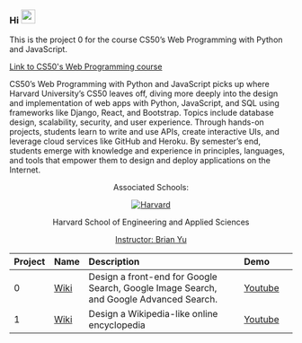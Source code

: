 ### Hi <img src="https://media.giphy.com/media/hvRJCLFzcasrR4ia7z/giphy.gif" width="25px"> 

This is the project 0 for the course CS50’s Web Programming with Python and JavaScript. 

<a href="https://cs50.harvard.edu/web/2020/">
  Link to CS50's Web Programming course 
</a>

CS50’s Web Programming with Python and JavaScript picks up where Harvard University’s CS50 leaves off, diving more deeply into the design and implementation of web apps with Python, JavaScript, and SQL using frameworks like Django, React, and Bootstrap. Topics include database design, scalability, security, and user experience. Through hands-on projects, students learn to write and use APIs, create interactive UIs, and leverage cloud services like GitHub and Heroku. By semester’s end, students emerge with knowledge and experience in principles, languages, and tools that empower them to design and deploy applications on the Internet.


<div align="center">
  <p>Associated Schools:</p>
  <a href="#">
    <img alt="Harvard" src="https://online-learning.harvard.edu/sites/default/files/shields/harvard-engineering.png" />
  </a>
  <p>Harvard School of Engineering and Applied Sciences</p>
  <a href="https://www.edx.org/es/bio/brian-yu">Instructor: Brian Yu </a>
</div>



| Project | Name                       | Description                                                        |Demo                                                        |                                    |
| :--- | :------------------------- | :----------------------------------------------------------------- | :-------------------------------------------------------------------- | :--------------------------------------: |
| 0    | <a href="https://github.com/Shatakshi-verma/Google-Clone">Wiki</a>   | Design a front-end for Google Search, Google Image Search, and Google Advanced Search. | <a href="https://youtu.be/KVgM7G_9okM">Youtube</a> |
| 1    | <a href="https://github.com/Shatakshi-verma/Wiki">Wiki</a>   | Design a Wikipedia-like online encyclopedia | <a href="https://youtu.be/WzjLLu72pe4">Youtube</a> |





